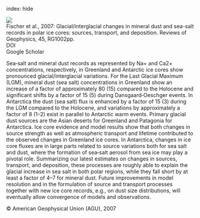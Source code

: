 index: hide

<div class="Citation">
    <div class="Citation-thumb CitationThumb-linked"  data-href="https://doi.org/10.1029/2005rg000192">
      <img src="https://static.claimspace.cloud/climate-study-static/refs/thumbs/5/Fischer_et_al_2007-thumb.png" />
    </div>

  <div class="Citation-body">
    <div class="Citation-text">Fischer et al., 2007: Glacial/interglacial changes in mineral dust and sea-salt records in polar ice cores: sources, transport, and deposition. <span class="Article-journal">Reviews of Geophysics, </span><span class="Article-volume">45, </span>RG1002pp.</div>
    <div class="Citation-links">
      <div class="CitationLink" data-href="https://doi.org/10.1029/2005rg000192">
        <div class="CitationLink-icon CitationLink-Doi"></div>
        <div class="CitationLink-text">DOI</div>
      </div>
      <div class="CitationLink" data-href="https://scholar.google.com/scholar?q=10.1029/2005rg000192">
        <div class="CitationLink-icon CitationLink-Scholar"></div>
        <div class="CitationLink-text">Google Scholar</div>
      </div>
    </div>
  </div>
</div>

Sea‐salt and mineral dust records as represented by Na+ and Ca2+ concentrations, respectively, in Greenland and Antarctic ice cores show pronounced glacial/interglacial variations. For the Last Glacial Maximum (LGM), mineral dust (sea salt) concentrations in Greenland show an increase of a factor of approximately 80 (15) compared to the Holocene and significant shifts by a factor of 15 (5) during Dansgaard‐Oeschger events. In Antarctica the dust (sea salt) flux is enhanced by a factor of 15 (3) during the LGM compared to the Holocene, and variations by approximately a factor of 8 (1–2) exist in parallel to Antarctic warm events. Primary glacial dust sources are the Asian deserts for Greenland and Patagonia for Antarctica. Ice core evidence and model results show that both changes in source strength as well as atmospheric transport and lifetime contributed to the observed changes in Greenland ice cores. In Antarctica, changes in ice core fluxes are in large parts related to source variations both for sea salt and dust, where the formation of sea‐salt aerosol from sea ice may play a pivotal role. Summarizing our latest estimates on changes in sources, transport, and deposition, these processes are roughly able to explain the glacial increase in sea salt in both polar regions, while they fall short by at least a factor of 4–7 for mineral dust. Future improvements in model resolution and in the formulation of source and transport processes together with new ice core records, e.g., on dust size distributions, will eventually allow convergence of models and observations.

<div class="Citation-copy">
&copy; American Geophysical Union (AGU), 2007
</div>
